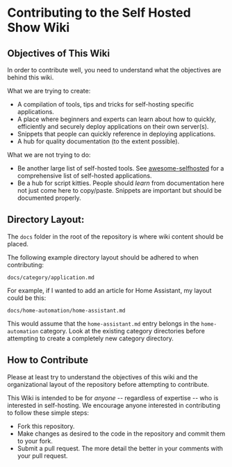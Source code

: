 # Contributing to the Self Hosted Show Wiki


## Objectives of This Wiki

In order to contribute well, you need to understand what the objectives are behind this wiki.

What we are trying to create:
- A compilation of tools, tips and tricks for self-hosting specific applications.
- A place where beginners and experts can learn about how to quickly, efficiently and securely deploy applications on their own server(s).
- Snippets that people can quickly reference in deploying applications.
- A hub for quality documentation (to the extent possible).

What we are not trying to do:
- Be another large list of self-hosted tools. See [awesome-selfhosted](https://github.com/awesome-selfhosted/awesome-selfhosted) for a comprehensive list of self-hosted applications.
- Be a hub for script kitties. People should _learn_ from documentation here not just come here to copy/paste. Snippets are important but should be documented properly.



## Directory Layout:

The `docs` folder in the root of the repository is where wiki content should be placed.

The following example directory layout should be adhered to when contributing:

`docs/category/application.md`


For example, if I wanted to add an article for Home Assistant, my layout could be this:

`docs/home-automation/home-assistant.md`

This would assume that the `home-assistant.md` entry belongs in the `home-automation` category. Look at the existing category directories before attempting to create a completely new category directory.




## How to Contribute

Please at least try to understand the objectives of this wiki and the organizational layout of the repository before attempting to contribute. 

This Wiki is intended to be for _anyone_ -- regardless of expertise -- who is interested in self-hosting. We encourage anyone interested in contributing to follow these simple steps:

- Fork this repository.
- Make changes as desired to the code in the repository and commit them to your fork.
- Submit a pull request. The more detail the better in your comments with your pull request.
